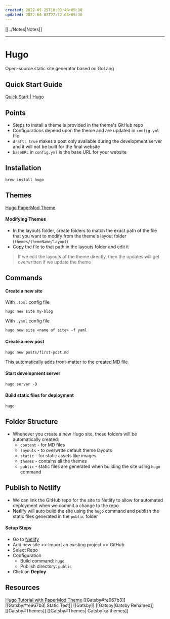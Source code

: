 ```yaml
---
created: 2022-05-25T10:03:46+05:30
updated: 2022-06-03T22:12:04+05:30
---
```

[[../Notes|Notes]]

---
# Hugo
Open-source static site generator based on GoLang
## Quick Start Guide
[Quick Start | Hugo](https://gohugo.io/getting-started/quick-start/)

## Points
- Steps to install a theme is provided in the theme's GitHub repo
- Configurations depend upon the theme and are updated in `config.yml` file
- `draft: true` makes a post only available during the development server and it will not be built for the final website
- `baseURL` in `config.yml` is the base URL for your website

## Installation
```
brew install hugo
```

## Themes
[Hugo PaperMod Theme](https://github.com/adityatelange/hugo-PaperMod)

#### Modifying Themes
- In the layouts folder, create folders to match the exact path of the file that you want to modify from the theme's layout folder (`themes/themeName/layout`)
- Copy the file to that path in the layouts folder and edit it

> If we edit the layouts of the theme directly, then the updates will get overwritten if we update the theme

## Commands
#### Create a new site
With `.toml` config file
```
hugo new site my-blog
```
With `.yaml` config file
```
hugo new site <name of site> -f yaml
```

#### Create a new post
```
hugo new posts/first-post.md
```
This automatically adds front-matter to the created MD file

#### Start development server
```
hugo server -D
```

#### Build static files for deployment
```
hugo
```

## Folder Structure
- Whenever you create a new Hugo site, these folders will be automatically created:
	- `content` - for MD files
	- `layouts` - to overwrite default theme layouts
	- `static` - for static assets like images
	- `themes` - contains all the themes
	- `public` - static files are generated when building the site using `hugo` command

## Publish to Netlify
- We can link the GitHub repo for the site to Netlify to allow for automated deployment when we commit a change to the repo
- Netlify will auto build the site using the `hugo` command and publish the static files generated in the `public` folder
#### Setup Steps
- Go to [Netlify](https://app.netlify.com/teams/arkalim/overview)
- Add new site >> Import an existing project >> GitHub
- Select Repo
- Configuration
	- Build command: `hugo`
	- Publish directory: `public`
- Click on **Deploy**

## Resources
[Hugo Tutorial with PaperMod Theme](https://www.youtube.com/watch?v=hjD9jTi_DQ4)
[[Gatsby#^e967b3]]
[[Gatsby#^e967b3| Static Test]]
[[Gatsby]]
[[Gatsby|Gatsby Renamed]]
[[Gatsby#Themes]]
[[Gatsby#Themes| Gatsby ka themes]]
